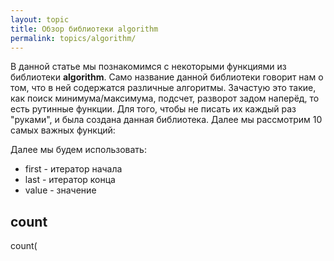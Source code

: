 ```yaml
---
layout: topic
title: Обзор библиотеки algorithm
permalink: topics/algorithm/
---
```

В данной статье мы познакомимся с некоторыми функциями из библиотеки **algorithm**. Само название данной библиотеки говорит нам о том, что в ней содержатся различные алгоритмы. Зачастую это такие, как поиск минимума/максимума, подсчет, разворот задом наперёд, то есть рутинные функции. Для того, чтобы не писать их каждый раз "руками", и была создана данная библиотека. Далее мы рассмотрим 10 самых важных функций:

Далее мы будем использовать:
* first - итератор начала
* last - итератор конца
* value - значение

## count
count(
